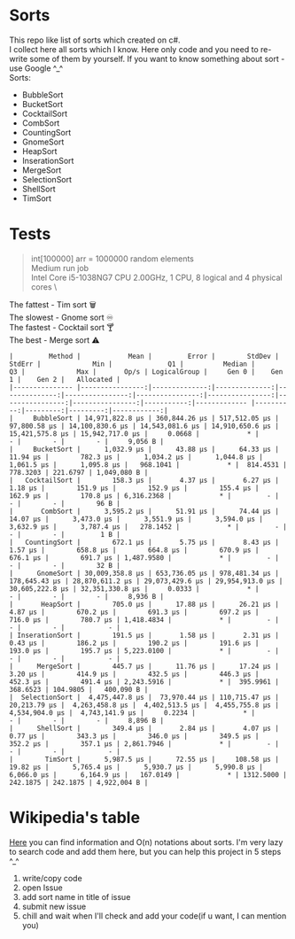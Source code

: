 # Sorts
This repo like list of sorts which created on c#. \
I collect here all sorts which I know. Here only code and you need to re-write some of them by yourself. If you want to know something about sort - use Google ^_^ \
Sorts:
- BubbleSort 
- BucketSort
- CocktailSort
- CombSort
- CountingSort
- GnomeSort
- HeapSort
- InserationSort
- MergeSort
- SelectionSort
- ShellSort
- TimSort

# Tests
> int[100000] arr = 1000000 random elements \
> Medium run job \
> Intel Core i5-1038NG7 CPU 2.00GHz, 1 CPU, 8 logical and 4 physical cores \

The fattest - Tim sort 🗑 \
The slowest - Gnome sort ♾ \
The fastest  - Cocktail sort 🍸 \
The best - Merge sort ⚠️
```
|         Method |            Mean |         Error |        StdDev |        StdErr |             Min |              Q1 |          Median |              Q3 |             Max |       Op/s | LogicalGroup |     Gen 0 |    Gen 1 |    Gen 2 |   Allocated |
|--------------- |----------------:|--------------:|--------------:|--------------:|----------------:|----------------:|----------------:|----------------:|----------------:|-----------:|------------- |----------:|---------:|---------:|------------:|
|     BubbleSort | 14,971,822.8 μs | 360,844.26 μs | 517,512.05 μs |  97,800.58 μs | 14,100,830.6 μs | 14,543,081.6 μs | 14,910,650.6 μs | 15,421,575.8 μs | 15,942,717.0 μs |     0.0668 |            * |         - |        - |        - |     9,056 B |
|     BucketSort |      1,032.9 μs |      43.88 μs |      64.33 μs |      11.94 μs |        782.3 μs |      1,034.2 μs |      1,044.8 μs |      1,061.5 μs |      1,095.8 μs |   968.1041 |            * |  814.4531 | 778.3203 | 221.6797 | 1,049,080 B |
|   CocktailSort |        158.3 μs |       4.37 μs |       6.27 μs |       1.18 μs |        151.9 μs |        152.9 μs |        155.4 μs |        162.9 μs |        170.8 μs | 6,316.2368 |            * |         - |        - |        - |        96 B |
|       CombSort |      3,595.2 μs |      51.91 μs |      74.44 μs |      14.07 μs |      3,473.0 μs |      3,551.9 μs |      3,594.0 μs |      3,632.9 μs |      3,787.4 μs |   278.1452 |            * |         - |        - |        - |         1 B |
|   CountingSort |        672.1 μs |       5.75 μs |       8.43 μs |       1.57 μs |        658.8 μs |        664.8 μs |        670.9 μs |        676.1 μs |        691.7 μs | 1,487.9580 |            * |         - |        - |        - |        32 B |
|      GnomeSort | 30,009,358.8 μs | 653,736.05 μs | 978,481.34 μs | 178,645.43 μs | 28,870,611.2 μs | 29,073,429.6 μs | 29,954,913.0 μs | 30,605,222.8 μs | 32,351,330.8 μs |     0.0333 |            * |         - |        - |        - |     8,936 B |
|       HeapSort |        705.0 μs |      17.88 μs |      26.21 μs |       4.87 μs |        670.2 μs |        691.3 μs |        697.2 μs |        716.0 μs |        780.7 μs | 1,418.4834 |            * |         - |        - |        - |           - |
| InserationSort |        191.5 μs |       1.58 μs |       2.31 μs |       0.43 μs |        186.2 μs |        190.2 μs |        191.6 μs |        193.0 μs |        195.7 μs | 5,223.0100 |            * |         - |        - |        - |           - |
|      MergeSort |        445.7 μs |      11.76 μs |      17.24 μs |       3.20 μs |        414.9 μs |        432.5 μs |        446.3 μs |        452.3 μs |        491.4 μs | 2,243.5916 |            * |  395.9961 | 368.6523 | 104.9805 |   400,090 B |
|  SelectionSort |  4,475,447.8 μs |  73,970.44 μs | 110,715.47 μs |  20,213.79 μs |  4,263,458.8 μs |  4,402,513.5 μs |  4,455,755.8 μs |  4,534,904.0 μs |  4,743,141.9 μs |     0.2234 |            * |         - |        - |        - |     8,896 B |
|      ShellSort |        349.4 μs |       2.84 μs |       4.07 μs |       0.77 μs |        343.3 μs |        346.0 μs |        349.5 μs |        352.2 μs |        357.1 μs | 2,861.7946 |            * |         - |        - |        - |           - |
|        TimSort |      5,987.5 μs |      72.55 μs |     108.58 μs |      19.82 μs |      5,765.4 μs |      5,930.7 μs |      5,990.8 μs |      6,066.0 μs |      6,164.9 μs |   167.0149 |            * | 1312.5000 | 242.1875 | 242.1875 | 4,922,004 B |
```

# Wikipedia's table

[Here](https://en.wikipedia.org/wiki/Sorting_algorithm) you can find information and O(n) notations about sorts. I'm very lazy to search code and add them here, but you can help this project in 5 steps ^_^ 
1) write/copy code 
2) open Issue 
3) add sort name in title of issue 
4) submit new issue 
5) chill and wait when I'll check and add your code(if u want, I can mention you)
